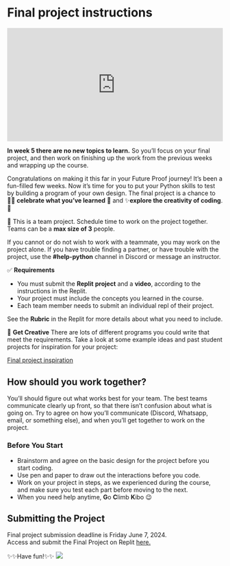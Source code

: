 # Final project instructions
<!--
<div style="position: relative; padding-bottom: 56.25%; height: 0;"><iframe src="https://www.youtube.com/embed/8z9vVdTFDqY" title="YouTube video player" frameborder="0" allow="accelerometer; autoplay; clipboard-write; encrypted-media; gyroscope; picture-in-picture" allowfullscreen style="position: absolute; top: 0; left: 0; width: 100%; height: 100%;"></iframe></div>
-->

<!-- <div style="position: relative; padding-bottom: 56.25%; height: 0;"><iframe src="https://www.loom.com/embed/628ee8125c1d4e7c9c28b4c5a157012e?sid=5da0f5ab-b62b-48ca-af28-ccf42fbe9feb" title="YouTube video player" frameborder="0" allow="accelerometer; autoplay; clipboard-write; encrypted-media; gyroscope; picture-in-picture" allowfullscreen style="position: absolute; top: 0; left: 0; width: 100%; height: 100%;"></iframe></div> -->

<div style="position: relative; padding-bottom: 52.29166666666667%; height: 0;"><iframe src="https://www.loom.com/embed/a8273962293d412899b0c7a26915ca9c?sid=907423c4-9b99-4318-9453-d8e678b4534a" frameborder="0" webkitallowfullscreen mozallowfullscreen allowfullscreen style="position: absolute; top: 0; left: 0; width: 100%; height: 100%;"></iframe></div>

**In week 5 there are no new topics to learn.** So you’ll focus on your final project, and then work on finishing up the work from the previous weeks and wrapping up the course.

Congratulations on making it this far in your Future Proof journey! It’s been a fun-filled few weeks. Now it’s time for you to put your Python skills to test by building a program of your own design. The final project is a chance to 🙌🏿 **celebrate what you’ve learned** **🎉** and ✨**explore the creativity of coding**.🎨

<aside>

👥 This is a team project. Schedule time to work on the project together. Teams can be a **max size of 3** people.

If you cannot or do not wish to work with a teammate, you may work on the project alone. If you have trouble finding a partner, or have trouble with the project, use the **#help-python** channel in Discord or message an instructor.

</aside>

<aside>

✅ **Requirements**

- You must submit the **Replit** **project** and a **video**, according to the instructions in the Replit.
- Your project must include the concepts you learned in the course.
- Each team member needs to submit an individual repl of their project.

See the **Rubric** in the Replit for more details about what you need to include.

</aside>

<aside>

💭 **Get Creative**
There are lots of different programs you could write that meet the requirements. Take a look at some example ideas and past student projects for inspiration for your project:

[Final project inspiration](./final_project_inspiration)

</aside>

## How should you work together?

You’ll should figure out what works best for your team. The best teams communicate clearly up front, so that there isn’t confusion about what is going on. Try to agree on how you’ll communicate (Discord, Whatsapp, email, or something else), and when you’ll get together to work on the project.

### Before You Start

- Brainstorm and agree on the basic design for the project before you start coding.
- Use pen and paper to draw out the interactions before you code.
- Work on your project in steps, as we experienced during the course, and make sure you test each part before moving to the next.
- When you need help anytime, **G**o **C**limb **K**ibo 😉

## Submitting the Project
<aside>
Final project submission deadline is Friday June 7, 2024.
<!-- TODO update date -->
</aside>
<aside>
Access and submit the Final Project on Replit <a href="https://replit.com/team/tk12-fpwp/Final-Project" target="_blank">here.</a>
</aside>

✨✨Have fun!✨✨
<img src = "https://lh6.googleusercontent.com/J0FhTe0Xnp5ka0qbMJ93Yb0TDjU5vTOJ7ZYzblQVx6uBq5pP5fHFp9F_vU9cfRPThOClsDxGpyK_N_yg-GVqqLppHMbsf95BL150j9ziFgGZ3EIL_cPROirt4XTHJIMsMCXkiG0R=s1600"> </img>

